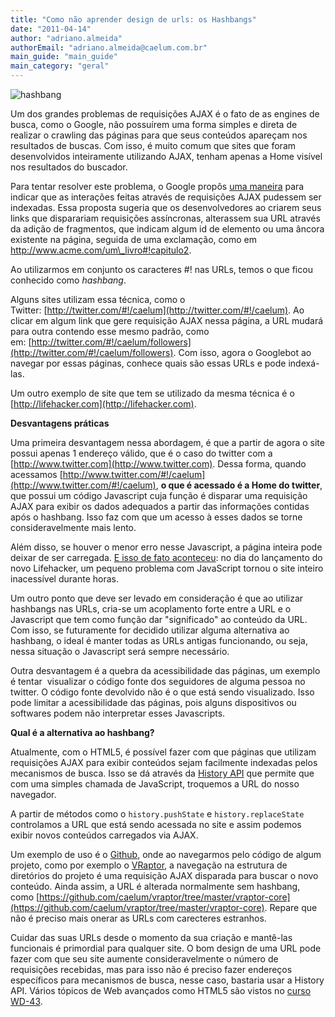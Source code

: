 ```yaml
---
title: "Como não aprender design de urls: os Hashbangs"
date: "2011-04-14"
author: "adriano.almeida"
authorEmail: "adriano.almeida@caelum.com.br"
main_guide: "main_guide"
main_category: "geral"
---
```


![](https://blog.caelum.com.br/wp-content/uploads/2011/03/hashbang.png "hashbang")

Um dos grandes problemas de requisições AJAX é o fato de as engines de busca, como o Google, não possuírem uma forma simples e direta de realizar o crawling das páginas para que seus conteúdos apareçam nos resultados de buscas. Com isso, é muito comum que sites que foram desenvolvidos inteiramente utilizando AJAX, tenham apenas a Home visível nos resultados do buscador.

Para tentar resolver este problema, o Google propôs [uma maneira](http://googlewebmastercentral.blogspot.com/2009/10/proposal-for-making-ajax-crawlable.html) para indicar que as interações feitas através de requisições AJAX pudessem ser indexadas. Essa proposta sugeria que os desenvolvedores ao criarem seus links que disparariam requisições assíncronas, alterassem sua URL através da adição de fragmentos, que indicam algum id de elemento ou uma âncora existente na página, seguida de uma exclamação, como em http://www.acme.com/um\_livro#!capitulo2.

Ao utilizarmos em conjunto os caracteres #! nas URLs, temos o que ficou conhecido como _hashbang_.

Alguns sites utilizam essa técnica, como o Twitter: [http://twitter.com/#!/caelum](http://twitter.com/#!/caelum). Ao clicar em algum link que gere requisição AJAX nessa página, a URL mudará para outra contendo esse mesmo padrão, como em: [http://twitter.com/#!/caelum/followers](http://twitter.com/#!/caelum/followers). Com isso, agora o Googlebot ao navegar por essas páginas, conhece quais são essas URLs e pode indexá-las.

Um outro exemplo de site que tem se utilizado da mesma técnica é o [http://lifehacker.com](http://lifehacker.com).

**Desvantagens práticas**

Uma primeira desvantagem nessa abordagem, é que a partir de agora o site possui apenas 1 endereço válido, que é o caso do twitter com a [http://www.twitter.com](http://www.twitter.com). Dessa forma, quando acessamos [http://www.twitter.com/#!/caelum](http://www.twitter.com/#!/caelum), **o que é acessado é a Home do twitter**, que possui um código Javascript cuja função é disparar uma requisição AJAX para exibir os dados adequados a partir das informações contidas após o hashbang. Isso faz com que um acesso à esses dados se torne consideravelmente mais lento.

Além disso, se houver o menor erro nesse Javascript, a página inteira pode deixar de ser carregada. [E isso de fato aconteceu](http://www.isolani.co.uk/blog/javascript/BreakingTheWebWithHashBangs): no dia do lançamento do novo Lifehacker, um pequeno problema com JavaScript tornou o site inteiro inacessível durante horas.

Um outro ponto que deve ser levado em consideração é que ao utilizar hashbangs nas URLs, cria-se um acoplamento forte entre a URL e o Javascript que tem como função dar "significado" ao conteúdo da URL. Com isso, se futuramente for decidido utilizar alguma alternativa ao hashbang, o ideal é manter todas as URLs antigas funcionando, ou seja, nessa situação o Javascript será sempre necessário.

Outra desvantagem é a quebra da acessibilidade das páginas, um exemplo é tentar  visualizar o código fonte dos seguidores de alguma pessoa no twitter. O código fonte devolvido não é o que está sendo visualizado. Isso pode limitar a acessibilidade das páginas, pois alguns dispositivos ou softwares podem não interpretar esses Javascripts.

**Qual é a alternativa ao hashbang?**

Atualmente, com o HTML5, é possível fazer com que páginas que utilizam requisições AJAX para exibir conteúdos sejam facilmente indexadas pelos mecanismos de busca. Isso se dá através da [History API](http://www.w3.org/TR/html5/history.html) que permite que com uma simples chamada de JavaScript, troquemos a URL do nosso navegador.

A partir de métodos como o `history.pushState` e `history.replaceState` controlamos a URL que está sendo acessada no site e assim podemos exibir novos conteúdos carregados via AJAX.

Um exemplo de uso é o [Github](http://github.com), onde ao navegarmos pelo código de algum projeto, como por exemplo o [VRaptor](https://github.com/caelum/vraptor "VRaptor"), a navegação na estrutura de diretórios do projeto é uma requisição AJAX disparada para buscar o novo conteúdo. Ainda assim, a URL é alterada normalmente sem hashbang, como [https://github.com/caelum/vraptor/tree/master/vraptor-core](https://github.com/caelum/vraptor/tree/master/vraptor-core). Repare que não é preciso mais onerar as URLs com carecteres estranhos.

Cuidar das suas URLs desde o momento da sua criação e mantê-las funcionais é primordial para qualquer site. O bom design de uma URL pode fazer com que seu site aumente consideravelmente o número de requisições recebidas, mas para isso não é preciso fazer endereços específicos para mecanismos de busca, nesse caso, bastaria usar a History API. Vários tópicos de Web avançados como HTML5 são vistos no [curso WD-43](http://www.caelum.com.br/curso/wd-43-desenvolvimento-web-html-css-javascript/).
